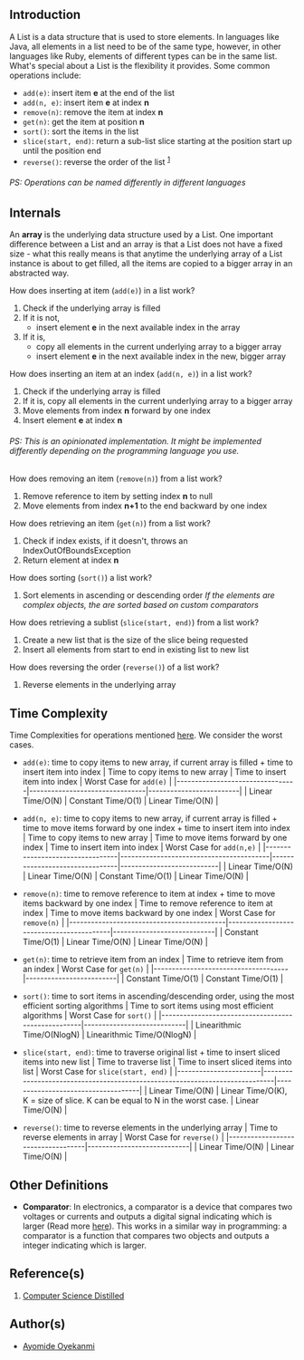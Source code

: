 ## Introduction
A List is a data structure that is used to store elements. In languages like Java, all elements in a list need to be of the same type, however, in other languages like Ruby, elements of different types can be in the same list. What's special about a List is the flexibility it provides. Some common operations include:
* `add(e)`: insert item **e** at the end of the list
* `add(n, e)`: insert item **e** at index **n**
* `remove(n)`: remove the item at index **n**
* `get(n)`: get the item at position **n**
* `sort()`: sort the items in the list
* `slice(start, end)`: return a sub-list slice starting at the position start up until the position end
* `reverse()`: reverse the order of the list <sup>[1](https://github.com/oyekanmiayo/data-structures-all-langs/tree/add-list-impl/list#references)</sup>

###### PS: Operations can be named differently in different languages

## Internals
An **array** is the underlying data structure used by a List. One important difference between a List and an array is that a List does not have a fixed size - what this really means is that anytime the underlying array of a List instance is about to get filled, all the items are copied to a bigger array in an abstracted way.

How does inserting at item (`add(e)`) in a list work?
1. Check if the underlying array is filled
2. If it is not,
    * insert element **e** in the next available index in the array
3. If it is,
    * copy all elements in the current underlying array to a bigger array
    * insert element **e** in the next available index in the new, bigger array

How does inserting an item at an index (`add(n, e)`) in a list work?
1. Check if the underlying array is filled
2. If it is, copy all elements in the current underlying array to a bigger array
3. Move elements from index **n** forward by one index
4. Insert element **e** at index **n**

###### PS: This is an opinionated implementation. It might be implemented differently depending on the programming language you use.

How does removing an item (`remove(n)`) from a list work?
1. Remove reference to item by setting index **n** to null
2. Move elements from index **n+1** to the end backward by one index

How does retrieving an item (`get(n)`) from a list work?
1. Check if index exists, if it doesn't, throws an IndexOutOfBoundsException
2. Return element at index **n**

How does sorting (`sort()`) a list work?
1. Sort elements in ascending or descending order
*If the elements are complex objects, the are sorted based on custom comparators*

How does retrieving a sublist (`slice(start, end)`) from a list work?
1. Create a new list that is the size of the slice being requested
2. Insert all elements from start to end in existing list to new list

How does reversing the order (`reverse()`) of a list work?
1. Reverse elements in the underlying array 

## Time Complexity
Time Complexities for operations mentioned [here](https://github.com/oyekanmiayo/data-structures-all-langs/tree/main/list#introduction). We consider the worst cases.

* `add(e)`: time to copy items to new array, if current array is filled + time to insert item into index
   | Time to copy items to new array | Time to insert item into index | Worst Case for `add(e)` |
   |---------------------------------|--------------------------------|-------------------------|
   | Linear Time/O(N)                | Constant Time/O(1)             | Linear Time/O(N)        |
   
* `add(n, e)`: time to copy items to new array, if current array is filled + time to move items forward by one index + time to insert item into index
   | Time to copy items to new array | Time to move items forward by one index | Time to insert item into index | Worst Case for `add(n,e)` |
   |---------------------------------|-----------------------------------------|--------------------------------|---------------------------|
   | Linear Time/O(N)                | Linear Time/O(N)                        | Constant Time/O(1)             | Linear Time/O(N)          |
   
* `remove(n)`: time to remove reference to item at index + time to move items backward by one index
   | Time to remove reference to item at index | Time to move items backward by one index | Worst Case for `remove(n)` |
   |-------------------------------------------|------------------------------------------|----------------------------|
   | Constant Time/O(1)                        | Linear Time/O(N)                         | Linear Time/O(N)           |
   
* `get(n)`: time to retrieve item from an index
   | Time to retrieve item from an index | Worst Case for `get(n)` |
   |-------------------------------------|-------------------------|
   | Constant Time/O(1)                  | Constant Time/O(1)      |
   
* `sort()`: time to sort items in ascending/descending order, using the most efficient sorting algorithms
   | Time to sort items using most efficient algorithms | Worst Case for `sort()`    |
   |----------------------------------------------------|----------------------------|
   | Linearithmic Time/O(NlogN)                         | Linearithmic Time/O(NlogN) |
   
* `slice(start, end)`: time to traverse original list + time to insert sliced items into new list
   | Time to traverse list | Time to insert sliced items into list                                       | Worst Case for `slice(start, end)` |
   |-----------------------|-----------------------------------------------------------------------------|------------------------------------|
   | Linear Time/O(N)      | Linear Time/O(K), K = size of slice. K can be equal to N in the worst case. | Linear Time/O(N)                   |
   
* `reverse()`: time to reverse elements in the underlying array 
   | Time to reverse elements in array | Worst Case for `reverse()` |
   |-----------------------------------|----------------------------|
   | Linear Time/O(N)                  | Linear Time/O(N)           |

## Other Definitions
* **Comparator**: In electronics, a comparator is a device that compares two voltages or currents and outputs a digital signal indicating which is larger (Read more [here](https://en.wikipedia.org/wiki/Comparator)). This works in a similar way in programming: a comparator is a function that compares two objects and outputs a integer indicating which is larger. 

## Reference(s)
1. [Computer Science Distilled](https://www.amazon.co.uk/Computer-Science-Distilled-Computational-Problems/dp/0997316020/ref=sr_1_1?adgrpid=52658140545&dchild=1&gclid=Cj0KCQjw8fr7BRDSARIsAK0Qqr6bz1aEFd_X517mpcZBAGaDJaeg-WARxB6mwEMMtupTPnTGI0a-1SIaAmH5EALw_wcB&hvadid=259122221401&hvdev=c&hvlocint=9041110&hvlocphy=1010294&hvnetw=g&hvqmt=e&hvrand=6311385300851562426&hvtargid=kwd-297429021778&hydadcr=17613_1817768&keywords=computer+science+distilled&qid=1602170396&sr=8-1&tag=googhydr-21)

## Author(s)
* [Ayomide Oyekanmi](https://github.com/oyekanmiayo)
